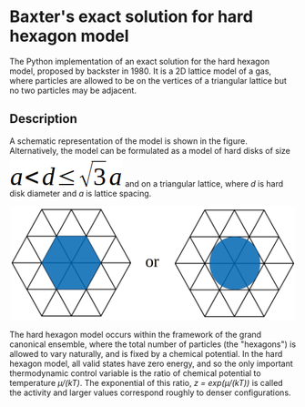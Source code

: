 # Baxter's exact solution for hard hexagon model
The Python implementation of an exact solution for the hard hexagon model, proposed by backster in 1980. It is a 2D lattice model of a gas, where particles are allowed to be on the vertices of a triangular lattice but no two particles may be adjacent.

## Description

A schematic representation of the model is shown in the figure. Alternatively, the model can be formulated as a model of hard disks of size <span  style="height:1em"><img src="images/disk_formula.png" /></span> and on a triangular lattice, where <i>d</i> is hard disk diameter and <i>a</i> is lattice spacing.

<p align="center"><img src="images/hardhex.png" width="500" /></p>

The hard hexagon model occurs within the framework of the grand canonical ensemble, where the total number of particles (the "hexagons") is allowed to vary naturally, and is fixed by a chemical potential. In the hard hexagon model, all valid states have zero energy, and so the only important thermodynamic control variable is the ratio of chemical potential to temperature <i>µ/(kT)</i>. The exponential of this ratio, <i>z = exp(µ/(kT))</i> is called the activity and larger values correspond roughly to denser configurations.
